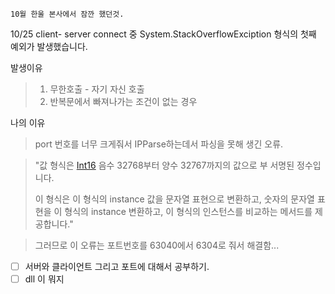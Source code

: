 `10월 한울 본사에서 잠깐 했던것.`

10/25
client- server connect 중
System.StackOverflowExciption 형식의 첫째 예외가 발생했습니다.

발생이유
> 1. 무한호출 - 자기 자신 호출
> 2. 반복문에서 빠져나가는 조건이 없는 경우

나의 이유
> port 번호를 너무 크게줘서 IPParse하는데서 파싱을 못해 생긴 오류.

> "값 형식은 [Int16](https://learn.microsoft.com/ko-kr/dotnet/api/system.int16?view=net-7.0) 음수 32768부터 양수 32767까지의 값으로 부 서명된 정수입니다.
> 
> 이 형식은 이 형식의 instance 값을 문자열 표현으로 변환하고, 숫자의 문자열 표현을 이 형식의 instance 변환하고, 이 형식의 인스턴스를 비교하는 메서드를 제공합니다."
> 


> 그러므로 이 오류는 포트번호를 63040에서 6304로 줘서 해결함...

- [ ] 서버와 클라이언트 그리고 포트에 대해서 공부하기.
- [ ] dll 이 뭐지
> 